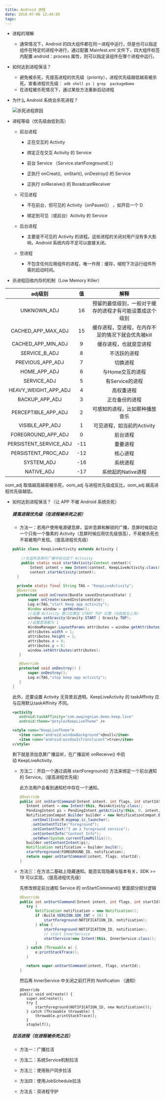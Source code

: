```yaml
---
title: Android 进程
date: 2018-07-06 12:44:05
tags:
---
```


- 进程的理解

  - 通常情况下，Android 的四大组件都在同一进程中运行，但是也可以指定组件在特定的进程中进行，通过配置 Mainfest.xml 文件下，四大组件标签内配置 android：process 属性，则可以指定该组件在哪个进程中运行。

- 如何达到进程保活？

  - 避免被杀死，先提高进程的优先级（priority），进程优先级越低越易被杀死。查看进程优先级：
		```
		adb shell ps | grep  packageName
		```
  - 在进程被杀死情况下，通过某些方法重新启动进程

<!--more-->

- 为什么 Android 系统会杀死进程？

  ![杀死进程原因](https://segmentfault.com/img/remote/1460000006252378)

- 进程等级（优先级由低到高）

  - 前台进程

    - 正在交互的 Activity 

    - 绑定正在交互 Activity 的 Service 

    - 前台 Service （Service.startForeground( )）

    - 正执行 onCreat(),  onStart(), onDestroy() 的 Service 

    - 正执行 onReceive() 的 BoradcastReceiver 

  - 可见进程

    - 不在前台，但可见的 Activity（onPause()） ，如开启一个 D

    - 绑定到可见（或前台）Activity 的 Service 

  - 后台进程

    - 主要是不可见的 Activity 的进程。这些进程的关闭对用户没有多大影响，Android 系统内存不足可以直接关闭。

  - 空进程

    - 不包含任何应用组件的进程，唯一作用：缓存，缩短下次运行组件所需的启动时间。

- 杀进程回收内存的机制（Low Memory Killer）

|adj级别|值|解释|
| :----: | :----: | :----: |
|UNKNOWN_ADJ|16|预留的最低级别，一般对于缓存的进程才有可能设置成这个级别|
|CACHED_APP_MAX_ADJ|15|缓存进程，空进程，在内存不足的情况下就会优先被kill|
|CACHED_APP_MIN_ADJ|9|缓存进程，也就是空进程|
|SERVICE_B_ADJ|8|不活跃的进程|
|PREVIOUS_APP_ADJ|7|切换进程|
|HOME_APP_ADJ|6|与Home交互的进程|
|SERVICE_ADJ|5|有Service的进程|
|HEAVY_WEIGHT_APP_ADJ|4|高权重进程|
|BACKUP_APP_ADJ|3|正在备份的进程|
|PERCEPTIBLE_APP_ADJ|2|可感知的进程，比如那种播放音乐|
|VISIBLE_APP_ADJ|1|可见进程，如当前的Activity|
|FOREGROUND_APP_ADJ|0|前台进程|
|PERSISTENT_SERVICE_ADJ|-11|重要进程|
|PERSISTENT_PROC_ADJ|-12|核心进程|
|SYSTEM_ADJ|-16|系统进程|
|NATIVE_ADJ|-17|系统起的Native进程|
	
oom_adj 取值越高越易被杀死，oom_adj 与进程优先级成反比，oom_adj 越高进程优先级越低。
- 如何达到进程保活？（让 APP 不被 Android 系统杀死）

	##### 提高进程优先级（在进程被杀死之前）

	- 方法一：若用户使用电源键息屏，监听息屏和解锁的广播，息屏时候启动一个只有一个像素的 Activity（息屏时候应用优先级很高），不易被杀死也不易被用户发现。（提高进程优先级）

	```java
	public class KeepLiveActivity extends Activity {
	  
		//在监听息屏的广播中启动这个 Activity
		public static void startAvtivity(Context context){
			Intent intent = new Intent(context, KeepLiveActivity.class);
			context.startActivity(intent);
	  }
	  
	  private static final String TAG = "KeepLiveActivity";
	  @Override
	  protected void onCreate(Bundle savedInstanceState) {
		   super.onCreate(savedInstanceState);
		   Log.e(TAG,"start Keep app activity");
		   Window window = getWindow();
		   //设置 Activity 窗口位置在 START TOP 位置（也就是左上角）
		   window.setGravity(Gravity.START | Gravity.TOP);
		   //设置宽高都为 1
		   WindowManager.LayoutParams attributes = window.getAttributes();
		   attributes.width = 1;
		   attributes.height = 1;
		   attributes.x = 0;
		   attributes.y = 0;
		   window.setAttributes(attributes);
	   }

	   @Override
	   protected void onDestroy() {
		   super.onDestroy();
		   Log.e(TAG,"stop keep app activity");
	   }
	}
	```

	此外，还要设置 Activity 无背景且透明。KeepLiveActivity 的 taskAffinity 应与应用默认taskAffinity 不同。

	```xml
	<activity
	   android:taskAffinity="com.awqingnian.demo.keep.live"
	   android:theme="@style/KeepLiveTheme" />

	<style name="KeepLiveTheme">
	   <item name="android:windowBackground">@null</item>
	   <item name="android:windowIsTranslucent">true</item>
	</style>
	```

	剩下就是添加息屏广播监听，在广播监听 onReceive() 中启动 KeepLiveActivity.

	- 方法二：开启一个通过调用 startForeground() 方法来绑定一个前台通知的 Service。（提高进程优先级）

	  此方法用户会看到通知栏中存在一个通知。

	  ```java
	  @Override
	  public int onStartCommand(Intent intent, int flags, int startId) {
		 Intent intent = new Intent(this, MainActivity.class);
		 PendingIntent pi = PendingIntent.getActivity(this, 0, intent, 0);
		 NotificationCompat.Builder builder = new NotificationCompat.Builder(this)
		   .setSmallIcon(R.mipmap.ic_launcher);
		   .setContentTitle("Foreground");
		   .setContentText("I am a foreground service");
		   .setContentInfo("Content Info");
		   .setWhen(System.currentTimeMillis());
		 builder.setContentIntent(pi);
		 Notification notification = builder.build();
		 startForeground(FOREGROUND_ID, notification);
		 return super.onStartCommand(intent, flags, startId);
	  }
	  ```

	- 方法三：在方法二基础上隐藏通知。能否实现隐藏与版本有关，SDK >= 19 可以实现。（提高进程优先级）

	  先修改绑定前台通知 Service 的 onStartCommand() 里面部分部分逻辑

	  ```java
	  @Override
	  public int onStartCommand(Intent intent, int flags, int startId) {
		 try {
			 Notification notification = new Notification();
			 if (Build.VERSION.SDK_INT < 18) {
				 startForeground(NOTIFICATION_ID, notification);
			 } else {
				 startForeground(NOTIFICATION_ID, notification);
				 // start InnerService
				 startService(new Intent(this, InnerService.class));
			 }
		 } catch (Throwable e) {
			 e.printStackTrace();
		 }
	  
		 return super.onStartCommand(intent, flags, startId);
	  }
	  ```

	  然后再 InnerService 中关闭之前打开的 Notification （通知）

	  ```
	  @Override
	  public void onCreate() {
		 super.onCreate();
		 try {
			 startForeground(NOTIFICATION_ID, new Notification());
		 } catch (Throwable throwable) {
			 throwable.printStackTrace();
		 }
		 stopSelf();
	  ```

	##### 拉活进程（在进程被杀死之后）

	- 方法一：广播拉活

	- 方法二：系统Service机制拉活

	- 方法三：使用账户同步拉活

	- 方法四：使用JobSchedule拉活

	- 方法五：双进程守护